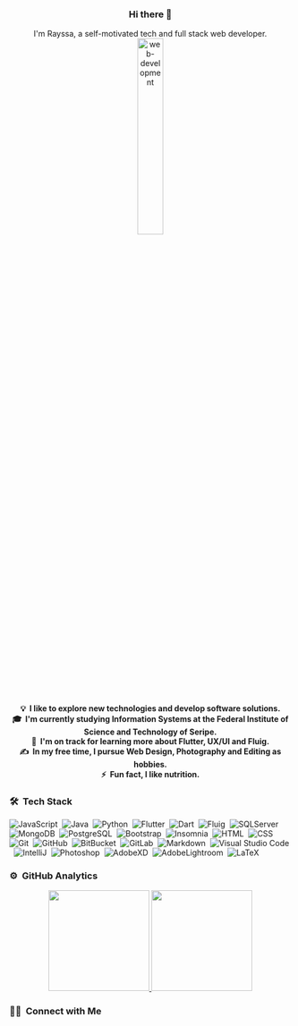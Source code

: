 <h3 align="center"> Hi there 👋</h3>

<p align="center">
I'm Rayssa, a self-motivated tech and full stack web developer.<br />
  
<img src="https://i.postimg.cc/dtrwkYxs/preview.gif" alt="web-development" width="30%"/>
</p>

<h4 align="center">
💡 &nbsp;I like to explore new technologies and develop software solutions.  <br />
🎓 &nbsp;I'm currently studying Information Systems at the Federal Institute of Science and Technology of Seripe.  <br />
🌱 &nbsp;I'm on track for learning more about Flutter, UX/UI and Fluig.  <br />
✍️ &nbsp;In my free time, I pursue Web Design, Photography and Editing as hobbies.  <br />
⚡ &nbsp;Fun fact, I like nutrition.  <br />
</h4>

### 🛠 &nbsp;Tech Stack

![JavaScript](https://img.shields.io/badge/-JavaScript-05122A?style=flat&logo=javascript)&nbsp;
![Java](https://img.shields.io/badge/-Java-05122A?style=flat&logo=Java&logoColor=007396)&nbsp;
![Python](https://img.shields.io/badge/-Python-05122A?style=flat&logo=python)&nbsp;
![Flutter](https://img.shields.io/badge/-Flutter-05122A?style=flat&logo=flutter&logoColor=02569B)&nbsp;
![Dart](https://img.shields.io/badge/-Dart-05122A?style=flat&logo=Dart&logoColor=2CB7F6)&nbsp;
![Fluig](https://img.shields.io/badge/-Fluig-05122A?style=flat&logo=fluig)&nbsp;
![SQLServer](https://img.shields.io/badge/-SQLServer-05122A?style=flat&logo=Microsoft-SQL-Server&logoColor=CC2927)&nbsp;
![MongoDB](https://img.shields.io/badge/-MongoDB-05122A?style=flat&logo=mongoDB&logoColor=4CA84A)&nbsp;
![PostgreSQL](https://img.shields.io/badge/-PostgreSQL-05122A?style=flat&logo=postgresql&logoColor=336791)&nbsp;
![Bootstrap](https://img.shields.io/badge/-Bootstrap-05122A?style=flat&logo=bootstrap)&nbsp;
![Insomnia](https://img.shields.io/badge/-Insomnia-05122A?style=flat&logo=insomnia&logoColor=5849BE)&nbsp;
![HTML](https://img.shields.io/badge/-HTML-05122A?style=flat&logo=HTML5)&nbsp;
![CSS](https://img.shields.io/badge/-CSS-05122A?style=flat&logo=CSS3&logoColor=1572B6)&nbsp;
![Git](https://img.shields.io/badge/-Git-05122A?style=flat&logo=git)&nbsp;
![GitHub](https://img.shields.io/badge/-GitHub-05122A?style=flat&logo=github)&nbsp;
![BitBucket](https://img.shields.io/badge/-BitBucket-05122A?style=flat&logo=bitbucket&logoColor=0052CC)&nbsp;
![GitLab](https://img.shields.io/badge/-GitLab-05122A?style=flat&logo=gitlab)&nbsp;
![Markdown](https://img.shields.io/badge/-Markdown-05122A?style=flat&logo=markdown)&nbsp;
![Visual Studio Code](https://img.shields.io/badge/-Visual%20Studio%20Code-05122A?style=flat&logo=visual-studio-code&logoColor=007ACC)&nbsp;
![IntelliJ](https://img.shields.io/badge/-IntelliJ-05122A?style=flat&logo=intellij-idea&logoColor=000000)&nbsp;
![Photoshop](https://img.shields.io/badge/-Photoshop-05122A?style=flat&logo=adobe-photoshop)&nbsp;
![AdobeXD](https://img.shields.io/badge/-AdobeXD-05122A?style=flat&logo=adobe-xd)&nbsp;
![AdobeLightroom](https://img.shields.io/badge/-AdobeLightroom-05122A?style=flat&logo=adobe-lightroom&logoColor=31A8FF)&nbsp;
![LaTeX](https://img.shields.io/badge/-LaTeX-05122A?style=flat&logo=LATEX&logoColor=008080)&nbsp;

### ⚙️ &nbsp;GitHub Analytics

<p align="center">
<a href="https://github.com/AVS1508">
  <img height="180em" src="https://github-readme-stats-eight-theta.vercel.app/api?username=rayssasandrade&show_icons=true&theme=algolia&include_all_commits=true&count_private=true"/>
  <img height="180em" src="https://github-readme-stats-eight-theta.vercel.app/api/top-langs/?username=rayssasandrade&layout=compact&langs_count=8&theme=algolia"/>
</a>
</p>

### 🤝🏻 &nbsp;Connect with Me
